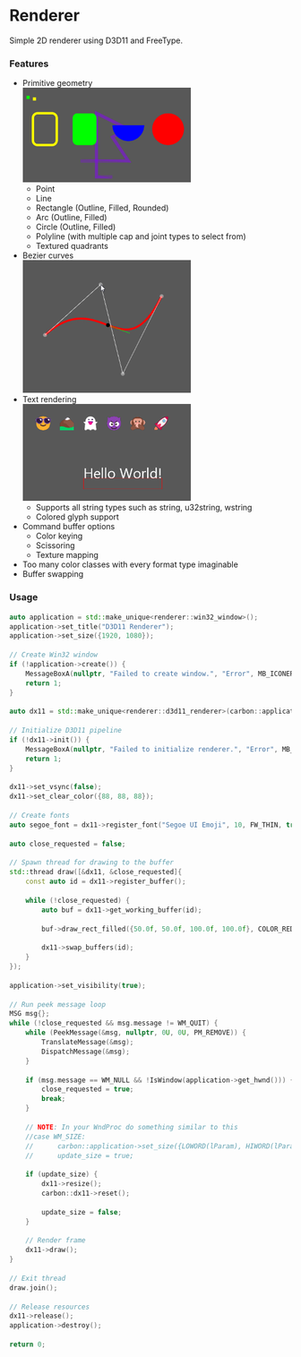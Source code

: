 # Renderer
Simple 2D renderer using D3D11 and FreeType.

### Features
- Primitive geometry  
  <img src="assets/primitives.png" width="300"/>
  - Point
  - Line
  - Rectangle (Outline, Filled, Rounded)
  - Arc (Outline, Filled)
  - Circle (Outline, Filled)
  - Polyline (with multiple cap and joint types to select from)
  - Textured quadrants
- Bezier curves  
  <img src="assets/bezier.png" width="300"/>
- Text rendering  
  <img src="assets/text.png" width="300"/>
  - Supports all string types such as string, u32string, wstring
  - Colored glyph support
- Command buffer options
  - Color keying
  - Scissoring
  - Texture mapping
- Too many color classes with every format type imaginable
- Buffer swapping

### Usage
```cpp
auto application = std::make_unique<renderer::win32_window>();
application->set_title("D3D11 Renderer");
application->set_size({1920, 1080});

// Create Win32 window
if (!application->create()) {
	MessageBoxA(nullptr, "Failed to create window.", "Error", MB_ICONERROR | MB_OK);
	return 1;
}

auto dx11 = std::make_unique<renderer::d3d11_renderer>(carbon::application.get());

// Initialize D3D11 pipeline
if (!dx11->init()) {
	MessageBoxA(nullptr, "Failed to initialize renderer.", "Error", MB_ICONERROR | MB_OK);
	return 1;
}

dx11->set_vsync(false);
dx11->set_clear_color({88, 88, 88});

// Create fonts
auto segoe_font = dx11->register_font("Segoe UI Emoji", 10, FW_THIN, true);

auto close_requested = false;

// Spawn thread for drawing to the buffer
std::thread draw([&dx11, &close_requested]{
	const auto id = dx11->register_buffer();
	
	while (!close_requested) {
		auto buf = dx11->get_working_buffer(id);
		
		buf->draw_rect_filled({50.0f, 50.0f, 100.0f, 100.0f}, COLOR_RED);
		
		dx11->swap_buffers(id);
	}
});

application->set_visibility(true);

// Run peek message loop
MSG msg{};
while (!close_requested && msg.message != WM_QUIT) {
	while (PeekMessage(&msg, nullptr, 0U, 0U, PM_REMOVE)) {
		TranslateMessage(&msg);
		DispatchMessage(&msg);
	}

	if (msg.message == WM_NULL && !IsWindow(application->get_hwnd())) {
		close_requested = true;
		break;
	}
	
	// NOTE: In your WndProc do something similar to this
	//case WM_SIZE:
	//      carbon::application->set_size({LOWORD(lParam), HIWORD(lParam)});
	//      update_size = true;
	
	if (update_size) {
		dx11->resize();
		carbon::dx11->reset();
		
		update_size = false;
	}

	// Render frame
	dx11->draw();
}

// Exit thread
draw.join();

// Release resources
dx11->release();
application->destroy();

return 0;
```